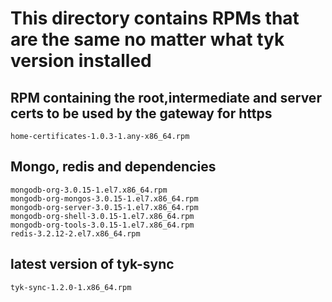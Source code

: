 # This directory contains RPMs that are the same no matter what tyk version installed

## RPM containing the root,intermediate and server certs to be used by the gateway for https
    home-certificates-1.0.3-1.any-x86_64.rpm

## Mongo, redis and dependencies

    mongodb-org-3.0.15-1.el7.x86_64.rpm
    mongodb-org-mongos-3.0.15-1.el7.x86_64.rpm
    mongodb-org-server-3.0.15-1.el7.x86_64.rpm
    mongodb-org-shell-3.0.15-1.el7.x86_64.rpm
    mongodb-org-tools-3.0.15-1.el7.x86_64.rpm
    redis-3.2.12-2.el7.x86_64.rpm

## latest version of tyk-sync
    tyk-sync-1.2.0-1.x86_64.rpm
